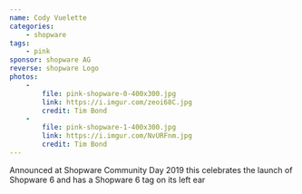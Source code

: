 ```yaml
---
name: Cody Vuelette
categories:
    - shopware
tags:
    - pink
sponsor: shopware AG
reverse: shopware Logo
photos:
    -
        file: pink-shopware-0-400x300.jpg
        link: https://i.imgur.com/zeoi68C.jpg
        credit: Tim Bond
    -
        file: pink-shopware-1-400x300.jpg
        link: https://i.imgur.com/NvURFnm.jpg
        credit: Tim Bond
---
```

Announced at Shopware Community Day 2019 this celebrates the launch of
Shopware 6 and has a Shopware 6 tag on its left ear
